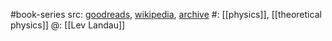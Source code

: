 #book-series 
src: [goodreads](https://www.goodreads.com/series/257242-course-of-theoretical-physics), [wikipedia](https://en.wikipedia.org/wiki/Course_of_Theoretical_Physics), [archive](https://archive.org/details/landau-and-lifshitz-physics-textbooks-series) 
#: [[physics]], [[theoretical physics]] 
@: [[Lev Landau]] 

